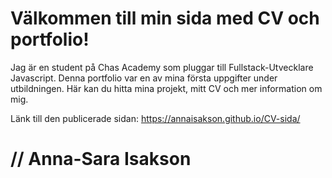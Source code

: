 # Välkommen till min sida med CV och portfolio!

Jag är en student på Chas Academy som pluggar till Fullstack-Utvecklare Javascript. Denna portfolio var en av mina första uppgifter under utbildningen. 
Här kan du hitta mina projekt, mitt CV och mer information om mig.

Länk till den publicerade sidan: https://annaisakson.github.io/CV-sida/

# // Anna-Sara Isakson
